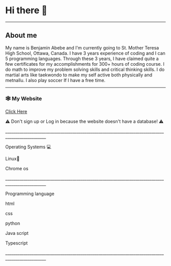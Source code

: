 <html>
 <body>
<h1>Hi there 👋</h1>


________________________________________________________
<h2>About me</h2> 
 <p>My name is Benjamin Abebe and I'm currently going to St. Mother Teresa High School, Ottawa, Canada. I have 3 years experience of coding and I can 5 programming languages. Through these 3 years, I have claimed quite a few certificates for my accomplishments for 300+ hours of coding course. I do math to improve my problem solving skills and critical thinking skills. I do martial arts like taekwondo to make my self active both physically and metnallu. I also play soccer If I have a free time.</p>

__________________________________________________________________________________________________
<h3> 🕸️ My Website </h3>
<p><a href="https://goldghost231.github.io/My-website/">Click Here</a></p>

<p>⚠︎ Don't sign up or Log in because the website doesn't have a database! ⚠︎ </p>
__________________________________________________________________________________________________
 <p>Operating Systems 💻</p>
 <p>Linux🐧</p>
<p>Chrome os</p>
__________________________________________________________________________________________________
 <p>Programming language </p>
 <p>html</p>
 <p>css</p>
 <p>python</p> 
 <p>Java script</p>
 Typescript</p>
__________________________________________________________________________________________________
 </body>
</html>
